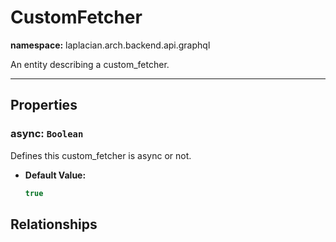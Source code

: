 

# **CustomFetcher**
**namespace:** laplacian.arch.backend.api.graphql

An entity describing a custom_fetcher.



---

## Properties

### async: `Boolean`
Defines this custom_fetcher is async or not.
- **Default Value:**
  ```kotlin
  true
  ```

## Relationships
